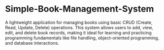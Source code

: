 # Simple-Book-Management-System
A lightweight application for managing books using basic CRUD (Create, Read, Update, Delete) operations. This system allows users to add, view, edit, and delete book records, making it ideal for learning and practicing programming fundamentals like file handling, object-oriented programming, and database interactions.
